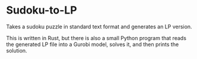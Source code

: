 # Sudoku-to-LP
Takes a sudoku puzzle in standard text format and generates an LP version.

This is written in Rust, but there is also a small Python program that
reads the generated LP file into a Gurobi model, solves it, and then prints
the solution.

